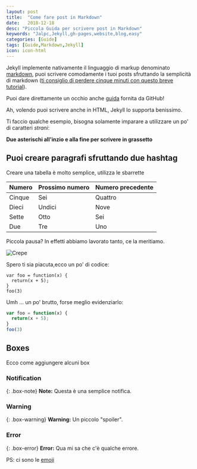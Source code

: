 ```yaml
---
layout: post
title:  "Come fare post in Markdown"
date:   2018-12-18
desc: "Piccola Guida per scrivere post in Markdown"
keywords: "Jalpc,Jekyll,gh-pages,website,blog,easy"
categories: [Guide]
tags: [Guide,Markdown,Jekyll]
icon: icon-html
---
```


Jekyll implemente nativamente il linguaggio di markup denominato [markdown](http://markdowntutorial.com/), puoi scrivere comodamente i tuoi posts sfruttando la semplicità di markdown ([ti consiglio di perdere cinque minuti con questo breve tutorial](http://markdowntutorial.com/)).

Puoi dare direttamente un occhio anche [guida](https://guides.github.com/features/mastering-markdown/) fornita da GitHub! 

Ah, volendo puoi scrivere anche in HTML, Jekyll lo supporta benissimo.

Ti faccio qualche esempio, bisogna solamente imparare a utilizzare un po' di caratteri _strani_:

**Due asterischi all'inzio e alla fine per scrivere in grassetto**

## Puoi creare paragrafi sfruttando due hashtag 

Creare una tabella è molto semplice, utilizza le sbarrette

| Numero | Prossimo numero | Numero precedente |
| :------ |:--- | :--- |
| Cinque | Sei | Quattro |
| Dieci | Undici | Nove |
| Sette | Otto | Sei |
| Due | Tre | Uno |


Piccola pausa? In effetti abbiamo lavorato tanto, ce la meritiamo.

![Crepe](http://s3-media3.fl.yelpcdn.com/bphoto/cQ1Yoa75m2yUFFbY2xwuqw/348s.jpg)

Spero ti sia piacuta,ecco un po' di codice:

~~~
var foo = function(x) {
  return(x + 5);
}
foo(3)
~~~

Umh ... un po' brutto, forse meglio evidenziarlo:

```javascript
var foo = function(x) {
  return(x + 5);
}
foo(3)
```

## Boxes
Ecco come aggiungere alcuni box

### Notification

{: .box-note}
**Note:** Questa è una semplice notifica.

### Warning

{: .box-warning}
**Warning:** Un piccolo "spoiler".

### Error

{: .box-error}
**Error:** Qua mi sa che c'è qualche errore.

PS: ci sono le [emoji](https://www.webfx.com/tools/emoji-cheat-sheet/) 
